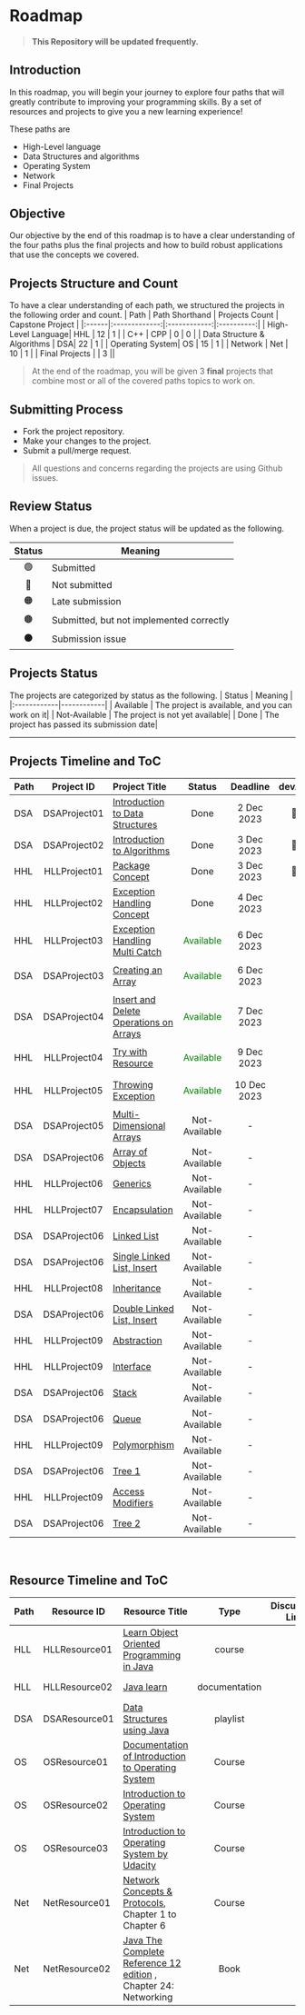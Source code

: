 # Roadmap

> #### This Repository will be updated frequently.
## Introduction 

In this roadmap, you will begin your journey to explore four paths that will greatly contribute to improving your programming skills. By a set of resources and projects to give you a new learning experience! 

These paths are
- High-Level language
- Data Structures and algorithms 
- Operating System
- Network
- Final Projects

## Objective
Our objective by the end of this roadmap is to have a clear understanding of the four paths plus the final projects and how to build robust applications that use the concepts we covered.

## Projects Structure and Count
To have a clear understanding of each path, we structured the projects in the following order and count. 
| Path | Path Shorthand  | Projects Count | Capstone Project |
|:------|:-------------:|:------------:|:----------:|
| High-Level Language| HHL | 12 | 1 |
| C++ | CPP | 0 | 0 |
| Data Structure & Algorithms | DSA|  22 | 1 |
| Operating System| OS | 15 | 1 |
| Network | Net | 10 | 1 |
|   Final Projects   | |    3  ||

> At the end of the roadmap, you will be given 3 **final** projects that combine most or all of the covered paths topics to work on.

## Submitting Process

* Fork the project repository.
* Make your changes to the project.
* Submit a pull/merge request.

> All questions and concerns regarding the projects are using Github issues.

## Review Status
When a project is due, the project status will be updated as the following.

|     Status       |      Meaning      |
|:------------:|------------|
| 🟢 | Submitted|
| 🔴 | Not submitted|
| 🟠 | Late submission |
| 🟤 | Submitted, but not implemented correctly |
| ⚫️ | Submission issue |

## Projects Status
The projects are categorized by status as the following. 
|     Status       |      Meaning      |
|:------------|------------|
| Available | The project is available, and you can work on it|
| Not-Available | The project is not yet available|
| Done | The project has passed its submission date|


<hr>


## Projects Timeline and  ToC
| Path | Project ID | Project Title |Status | Deadline | devAlq | JSQdev |
|:-----|:-----------:|:-------------|:--------:|:------:|:------:| :------:|
|DSA |DSAProject01 | [Introduction to Data Structures](https://github.com/SAFCSP-Team/introduction-to-data-structures) | Done|	2 Dec 2023 |🔴| 🔴 | 
|DSA |DSAProject02 | [Introduction to Algorithms](https://github.com/SAFCSP-Team/introduction-to-algorithms) | Done|	3 Dec 2023| 🔴| 🔴 | 
| HHL | HLLProject01 | [Package Concept](https://github.com/nourabytePackage-Project/tree/main)    | Done | 3 Dec 2023     | 🔴  |   🔴   |
| HHL |HLLProject02 |[Exception Handling Concept](https://github.com/nourabyte/Exception-Handling)  |Done |4 Dec 2023  |     |   | 
| HHL|HLLProject03|[Exception Handling Multi Catch](https://github.com/SAFCSP-Team/exception-handling-multi-catch)|<p style="color: green;">Available</p> |6 Dec 2023
|DSA |DSAProject03 | [Creating an Array](https://github.com/SAFCSP-Team/creating-an-array)| <p style="color: green;">Available</p> | 6 Dec 2023 | | |
|DSA |DSAProject04 | [Insert and Delete Operations on Arrays](https://github.com/SAFCSP-Team/array-insert-and-delete-operation) | <p style="color: green;">Available</p> |  7 Dec 2023 | ||
| HHL|HLLProject04|[Try with Resource](https://github.com/SAFCSP-Team/try-with-resource)| <p style="color: green;">Available</p> |9 Dec 2023
| HHL|HLLProject05|[Throwing Exception](https://github.com/SAFCSP-Team/throwing-exceptions)| <p style="color: green;">Available</p> |10 Dec 2023
|DSA |DSAProject05 | [Multi-Dimensional Arrays]()| Not-Available | - | | |
|DSA |DSAProject06 | [Array of Objects]() | Not-Available |  - | ||
| HHL|HLLProject06|[Generics](https://github.com/SAFCSP-Team/generics)|Not-Available | - | | |
| HHL|HLLProject07|[Encapsulation](https://github.com/SAFCSP-Team/encapsulation)| Not-Available | - | | |
|DSA |DSAProject06 | [Linked List]() | Not-Available |  - | ||
|DSA |DSAProject06 | [Single Linked List, Insert]() | Not-Available |  - | ||
| HHL|HLLProject08|[Inheritance](https://github.com/SAFCSP-Team/inheritance)| Not-Available | - | | |
|DSA |DSAProject06 | [Double Linked List, Insert]() | Not-Available |  - | ||
| HHL|HLLProject09|[Abstraction](https://github.com/SAFCSP-Team/abstraction)| Not-Available | - | | |
| HHL|HLLProject09|[Interface](https://github.com/SAFCSP-Team/abstraction)| Not-Available | - | | |
|DSA |DSAProject06 | [Stack]() | Not-Available |  - | ||
|DSA |DSAProject06 | [Queue]() | Not-Available |  - | ||
| HHL|HLLProject09|[Polymorphism](https://github.com/SAFCSP-Team/abstraction)| Not-Available | - | | |
|DSA |DSAProject06 | [Tree 1]() | Not-Available |  - | ||
| HHL|HLLProject09|[Access Modifiers](https://github.com/SAFCSP-Team/abstraction)| Not-Available | - | | |
|DSA |DSAProject06 | [Tree 2]() | Not-Available |  - | ||



<br/>


## Resource Timeline and  ToC

| Path | Resource ID  | Resource Title | Type   | Discussion Link    | Deadline  |
| :-----|------------- | -------------- |:------: | ----------- | --------- |
| HLL| HLLResource01 | [Learn Object Oriented Programming in Java](https://www.udemy.com/course/learn-object-oriented-programming-in-java-j/) | course|  | 28 Dec 2023 |
| HLL| HLLResource02  |    [Java learn](https://dev.java/learn/)    | documentation |  |1 Jan 2024       
| DSA| DSAResource01 | [Data Structures using Java](https://www.youtube.com/playlist?list=PLsyeobzWxl7oRKwDi7wjrANsbhTX0IK0J) | playlist |  | 9 Dec 2023 |
| OS| OSResource01 | [Documentation of Introduction to Operating System](https://batch.libretexts.org/print/url=https://eng.libretexts.org/Courses/Delta_College/Introduction_to_Operating_Systems/02%3A_The_Basics_-_An_Overview/2.01%3A_Introduction_to_Operating_Systems.pdf) | Course | | 31 Jan 2024 |
| OS| OSResource02 | [Introduction to Operating System](https://github.com/SAFCSP-Team/operating-system-path/issues/2) | Course |  | 31 Jan 2024 |
| OS|OSResource03| [Introduction to Operating System by Udacity](https://www.udacity.com/course/introduction-to-operating-systems--ud923)| Course|  | 31 Jan 2024
|Net| NetResource01 | [Network Concepts & Protocols](https://app.pluralsight.com/library/courses/network-concepts-protocols-cert/table-of-contents), Chapter 1 to Chapter 6| Course | | 25 Jan 2024 |
|Net | NetResource02 |   [Java The Complete Reference 12 edition](https://www.google.com.sa/books/edition/Java_The_Complete_Reference_Twelfth_Edit/iXlIEAAAQBAJ?hl=en&gbpv=0&bsq=Java%20The%20Complete%20Reference%2012th%20edition) , Chapter 24: Networking |   Book     |   |     31 Jan 2024      |




